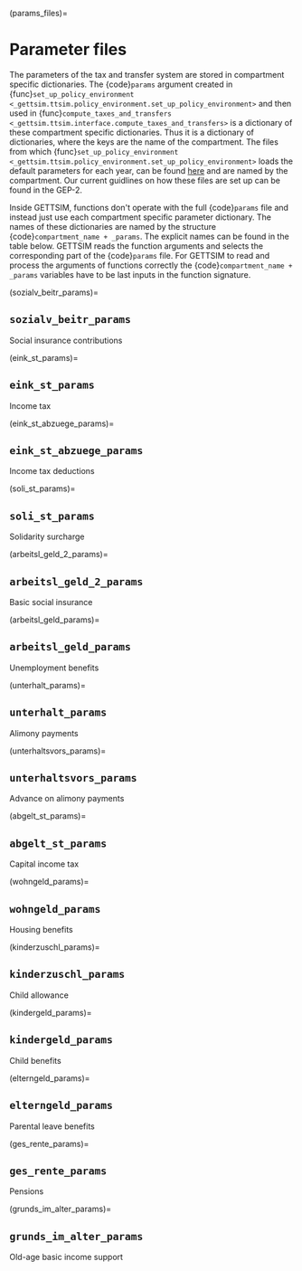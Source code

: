 (params_files)=

# Parameter files

The parameters of the tax and transfer system are stored in compartment specific
dictionaries. The {code}`params` argument created in
{func}`set_up_policy_environment <_gettsim.ttsim.policy_environment.set_up_policy_environment>`
and then used in
{func}`compute_taxes_and_transfers <_gettsim.ttsim.interface.compute_taxes_and_transfers>`
is a dictionary of these compartment specific dictionaries. Thus it is a dictionary of
dictionaries, where the keys are the name of the compartment. The files from which
{func}`set_up_policy_environment <_gettsim.ttsim.policy_environment.set_up_policy_environment>`
loads the default parameters for each year, can be found
[here](https://github.com/iza-institute-of-labor-economics/gettsim/tree/main/gettsim/parameters)
and are named by the compartment. Our current guidlines on how these files are set up
can be found in the GEP-2.

Inside GETTSIM, functions don't operate with the full {code}`params` file and instead
just use each compartment specific parameter dictionary. The names of these dictionaries
are named by the structure {code}`compartment_name + _params`. The explicit names can be
found in the table below. GETTSIM reads the function arguments and selects the
corresponding part of the {code}`params` file. For GETTSIM to read and process the
arguments of functions correctly the {code}`compartment_name + _params` variables have
to be last inputs in the function signature.

(sozialv_beitr_params)=

## `sozialv_beitr_params`

Social insurance contributions

(eink_st_params)=

## `eink_st_params`

Income tax

(eink_st_abzuege_params)=

## `eink_st_abzuege_params`

Income tax deductions

(soli_st_params)=

## `soli_st_params`

Solidarity surcharge

(arbeitsl_geld_2_params)=

## `arbeitsl_geld_2_params`

Basic social insurance

(arbeitsl_geld_params)=

## `arbeitsl_geld_params`

Unemployment benefits

(unterhalt_params)=

## `unterhalt_params`

Alimony payments

(unterhaltsvors_params)=

## `unterhaltsvors_params`

Advance on alimony payments

(abgelt_st_params)=

## `abgelt_st_params`

Capital income tax

(wohngeld_params)=

## `wohngeld_params`

Housing benefits

(kinderzuschl_params)=

## `kinderzuschl_params`

Child allowance

(kindergeld_params)=

## `kindergeld_params`

Child benefits

(elterngeld_params)=

## `elterngeld_params`

Parental leave benefits

(ges_rente_params)=

## `ges_rente_params`

Pensions

(grunds_im_alter_params)=

## `grunds_im_alter_params`

Old-age basic income support
